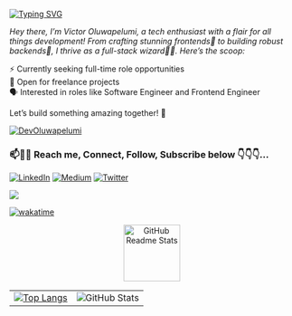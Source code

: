 [![Typing SVG](https://readme-typing-svg.herokuapp.com?font=Fira+Code&pause=1000&width=435&lines=Hi+there!+Welcome+%F0%9F%91%8B%F0%9F%8F%BB)](https://git.io/typing-svg)

<i>Hey there, I’m Victor Oluwapelumi, a tech enthusiast with a flair for all things development! From crafting stunning frontends🎨 to building robust backends🔧, I thrive as a full-stack wizard🧙‍♂️. Here’s the scoop:</i>

⚡️ Currently seeking full-time role opportunities  
💼 Open for freelance projects  
🗣️ Interested in roles like Software Engineer and Frontend Engineer  

Let’s build something amazing together! 🚀

<p align="left"> <a href="https://github.com/ryo-ma/github-profile-trophy"><img src="https://github-profile-trophy.vercel.app/?username=DevOluwapelumi" alt="DevOluwapelumi"/></a></p>

 ### 📫🤝🏻 Reach me, Connect, Follow, Subscribe below 👇👇👇...

 
[![LinkedIn](https://img.shields.io/badge/LinkedIn-0077B5?style=for-the-badge&logo=linkedin&logoColor=white)](https://www.linkedin.com/in/victor-oluwadarasimi/)
[![Medium](https://img.shields.io/badge/Medium-333333?style=for-the-badge&logo=medium&logoColor=white)](https://medium.com/@victoroluwadarasimi16)
[![Twitter](https://img.shields.io/badge/Twitter-1DA1F2?style=for-the-badge&logo=twitter&logoColor=white)](https://x.com/Dev_OluwaPelumi)

![](https://komarev.com/ghpvc/?username=DevOluwapelumi) 

[![wakatime](https://wakatime.com/badge/user/018df54b-f0d9-48e7-a126-63c5cc6147de.svg?style=for-the-badge)](https://wakatime.com/@018df54b-f0d9-48e7-a126-63c5cc6147de)

<p align="center">
 <img width="100px" src="https://res.cloudinary.com/anuraghazra/image/upload/v1594908242/logo_ccswme.svg" align="center" alt="GitHub Readme Stats" />
</p>

<table align="center">
  <tr>
    <td>
      <a href="https://github.com/anuraghazra/github-readme-stats">
        <img src="https://github-readme-stats.vercel.app/api/top-langs/?username=DevOluwapelumi&layout=compact&langs_count=10&theme=moltack" alt="Top Langs" />
      </a>
    </td>
    <td>
      <img src="https://github-readme-stats.vercel.app/api?username=DevOluwapelumi&show_icons=true&theme=transparent" alt="GitHub Stats" />
    </td>
  </tr>
</table>




<!---

  <h3 align="center">Languages and Tools:</h3>
   
### 💻 Languages, Frameworks, Tools

<p align="left" float="left">
<a href="https://getbootstrap.com" target="_blank"> <img src="https://raw.githubusercontent.com/devicons/devicon/master/icons/bootstrap/bootstrap-plain-wordmark.svg" alt="bootstrap" width="40" height="40"/> </a> 
<a href="https://www.w3schools.com/css/" target="_blank"> <img src="https://raw.githubusercontent.com/devicons/devicon/master/icons/css3/css3-original-wordmark.svg" alt="css3" width="40" height="40"/> </a> 
<a href="https://expressjs.com" target="_blank"> <img src="https://raw.githubusercontent.com/devicons/devicon/master/icons/express/express-original-wordmark.svg" alt="express" width="40" height="40"/> </a> 
<a href="https://www.figma.com/" target="_blank"> <img src="https://www.vectorlogo.zone/logos/figma/figma-icon.svg" alt="figma" width="40" height="40"/> </a> 
<a href="https://firebase.google.com/" target="_blank"> <img src="https://www.vectorlogo.zone/logos/firebase/firebase-icon.svg" alt="firebase" width="40" height="40"/> </a> </a> 
<a href="https://www.w3.org/html/" target="_blank"> <img src="https://raw.githubusercontent.com/devicons/devicon/master/icons/html5/html5-original-wordmark.svg" alt="html5" width="40" height="40"/> </a> <a href="https://developer.mozilla.org/en-US/docs/Web/JavaScript" target="_blank"> <img src="https://raw.githubusercontent.com/devicons/devicon/master/icons/javascript/javascript-original.svg" alt="javascript" width="40" height="40"/> </a>  
<a href="https://www.mongodb.com/" target="_blank"> <img src="https://raw.githubusercontent.com/devicons/devicon/master/icons/mongodb/mongodb-original-wordmark.svg" alt="mongodb" width="40" height="40"/> </a> 
<a href="https://www.mysql.com/" target="_blank"> <img src="https://raw.githubusercontent.com/devicons/devicon/master/icons/mysql/mysql-original-wordmark.svg" alt="mysql" width="40" height="40"/> </a> 
<a href="https://nextjs.org/" target="_blank"> <img src="https://cdn.worldvectorlogo.com/logos/nextjs-3.svg" alt="nextjs" width="40" height="40"/> </a> 
<a href="https://nodejs.org" target="_blank"> <img src="https://raw.githubusercontent.com/devicons/devicon/master/icons/nodejs/nodejs-original-wordmark.svg" alt="nodejs" width="40" height="40"/> </a> 
<a href="https://www.postgresql.org" target="_blank"> <img src="https://raw.githubusercontent.com/devicons/devicon/master/icons/postgresql/postgresql-original-wordmark.svg" alt="postgresql" width="40" height="40"/> </a> 
<a href="https://postman.com" target="_blank"> <img src="https://www.vectorlogo.zone/logos/getpostman/getpostman-icon.svg" alt="postman" width="40" height="40"/> </a> 
<a href="https://reactjs.org/" target="_blank"> <img src="https://raw.githubusercontent.com/devicons/devicon/master/icons/react/react-original-wordmark.svg" alt="react" width="40" height="40"/> </a> 
<a href="https://reactnative.dev/" target="_blank"> <img src="https://cdn.worldvectorlogo.com/logos/react-native-1.svg" alt="reactnative" width="40" height="40"/> </a> 
<a href="https://redux.js.org" target="_blank"> <img src="https://raw.githubusercontent.com/devicons/devicon/master/icons/redux/redux-original.svg" alt="redux" width="40" height="40"/> </a> 
<a href="https://sass-lang.com" target="_blank"> <img src="https://raw.githubusercontent.com/devicons/devicon/master/icons/sass/sass-original.svg" alt="sass" width="40" height="40"/> </a> 
<a href="https://tailwindcss.com/" target="_blank"> <img src="https://www.vectorlogo.zone/logos/tailwindcss/tailwindcss-icon.svg" alt="tailwind" width="40" height="40"/> </a> 
<a href="https://www.typescriptlang.org/" target="_blank"> <img src="https://raw.githubusercontent.com/devicons/devicon/master/icons/typescript/typescript-original.svg" alt="typescript" width="40" height="40"/> </a> 
<a href="https://vuejs.org/" target="_blank"> <img src="https://raw.githubusercontent.com/devicons/devicon/master/icons/vuejs/vuejs-original-wordmark.svg" alt="vuejs" width="40" height="40"/> </a> 
<a href="https://flutter.dev/" target="_blank"> <img src="https://cdn.worldvectorlogo.com/logos/flutter-logo.svg" alt="flutter" width="40" height="40"/> </a></p>

 <h2 align="center"> @Multi~Tech Media</h2>

DevOluwapelumi/DevOluwapelumi is a ✨ unique ✨ repository because its `README.md` (this file) appears on your GitHub profile.
You can click the Preview link to take a look at your changes.
You can view the `README.md` on your GitHub profile by clicking the Preview link.
--->
